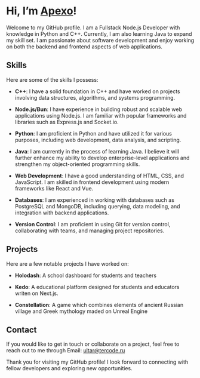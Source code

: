 # Hi, I’m [Apexo]()!
Welcome to my GitHub profile. I am a Fullstack Node.js Developer with knowledge in Python and C++. Currently, I am also learning Java to expand my skill set. I am passionate about software development and enjoy working on both the backend and frontend aspects of web applications.

## Skills

Here are some of the skills I possess:

- **C++**: I have a solid foundation in C++ and have worked on projects involving data structures, algorithms, and systems programming.

- **Node.js/Bun**: I have experience in building robust and scalable web applications using Node.js. I am familiar with popular frameworks and libraries such as Express.js and Socket.io.

- **Python**: I am proficient in Python and have utilized it for various purposes, including web development, data analysis, and scripting.

- **Java**: I am currently in the process of learning Java. I believe it will further enhance my ability to develop enterprise-level applications and strengthen my object-oriented programming skills.

- **Web Development**: I have a good understanding of HTML, CSS, and JavaScript. I am skilled in frontend development using modern frameworks like React and Vue.

- **Databases**: I am experienced in working with databases such as PostgreSQL and MongoDB, including querying, data modeling, and integration with backend applications.

- **Version Control**: I am proficient in using Git for version control, collaborating with teams, and managing project repositories.

## Projects

Here are a few notable projects I have worked on:

- **Holodash**: A school dashboard for students and teachers

- **Kedo**: A educational platform designed for students and educators writen on Next.js.

- **Constellation**: A game which combines elements of ancient Russian village and Greek mythology maded on Unreal Engine

## Contact

If you would like to get in touch or collaborate on a project, feel free to reach out to me through Email: [ultar@tercode.ru](mailto:ultar@tercode.ru)

Thank you for visiting my GitHub profile! I look forward to connecting with fellow developers and exploring new opportunities.
